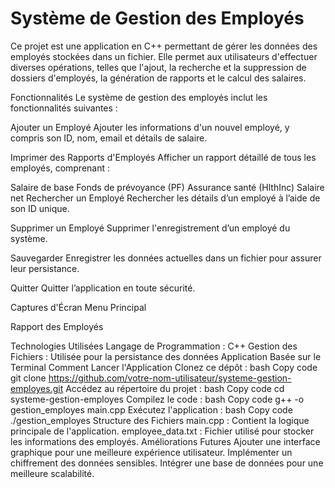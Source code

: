 # Système de Gestion des Employés
Ce projet est une application en C++ permettant de gérer les données des employés stockées dans un fichier. Elle permet aux utilisateurs d'effectuer diverses opérations, telles que l'ajout, la recherche et la suppression de dossiers d'employés, la génération de rapports et le calcul des salaires.

Fonctionnalités
Le système de gestion des employés inclut les fonctionnalités suivantes :

Ajouter un Employé
Ajouter les informations d'un nouvel employé, y compris son ID, nom, email et détails de salaire.

Imprimer des Rapports d'Employés
Afficher un rapport détaillé de tous les employés, comprenant :

Salaire de base
Fonds de prévoyance (PF)
Assurance santé (HlthInc)
Salaire net
Rechercher un Employé
Rechercher les détails d’un employé à l’aide de son ID unique.

Supprimer un Employé
Supprimer l'enregistrement d’un employé du système.

Sauvegarder
Enregistrer les données actuelles dans un fichier pour assurer leur persistance.

Quitter
Quitter l’application en toute sécurité.

Captures d'Écran
Menu Principal

Rapport des Employés

Technologies Utilisées
Langage de Programmation : C++
Gestion des Fichiers : Utilisée pour la persistance des données
Application Basée sur le Terminal
Comment Lancer l'Application
Clonez ce dépôt :
bash
Copy code
git clone https://github.com/votre-nom-utilisateur/systeme-gestion-employes.git
Accédez au répertoire du projet :
bash
Copy code
cd systeme-gestion-employes
Compilez le code :
bash
Copy code
g++ -o gestion_employes main.cpp
Exécutez l'application :
bash
Copy code
./gestion_employes
Structure des Fichiers
main.cpp : Contient la logique principale de l'application.
employee_data.txt : Fichier utilisé pour stocker les informations des employés.
Améliorations Futures
Ajouter une interface graphique pour une meilleure expérience utilisateur.
Implémenter un chiffrement des données sensibles.
Intégrer une base de données pour une meilleure scalabilité.
